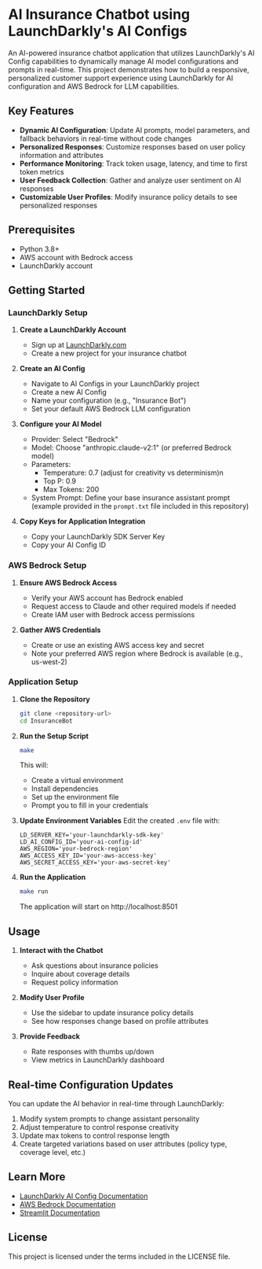 # AI Insurance Chatbot using LaunchDarkly's AI Configs

An AI-powered insurance chatbot application that utilizes LaunchDarkly's AI Config capabilities to dynamically manage AI model configurations and prompts in real-time. This project demonstrates how to build a responsive, personalized customer support experience using LaunchDarkly for AI configuration and AWS Bedrock for LLM capabilities.

## Key Features

- **Dynamic AI Configuration**: Update AI prompts, model parameters, and fallback behaviors in real-time without code changes
- **Personalized Responses**: Customize responses based on user policy information and attributes
- **Performance Monitoring**: Track token usage, latency, and time to first token metrics
- **User Feedback Collection**: Gather and analyze user sentiment on AI responses
- **Customizable User Profiles**: Modify insurance policy details to see personalized responses

## Prerequisites

- Python 3.8+
- AWS account with Bedrock access
- LaunchDarkly account

## Getting Started

### LaunchDarkly Setup

1. **Create a LaunchDarkly Account**
   - Sign up at [LaunchDarkly.com](https://launchdarkly.com)
   - Create a new project for your insurance chatbot

2. **Create an AI Config**
   - Navigate to AI Configs in your LaunchDarkly project
   - Create a new AI Config
   - Name your configuration (e.g., "Insurance Bot")
   - Set your default AWS Bedrock LLM configuration

3. **Configure your AI Model**
   - Provider: Select "Bedrock" 
   - Model: Choose "anthropic.claude-v2:1" (or preferred Bedrock model)
   - Parameters:
     - Temperature: 0.7 (adjust for creativity vs determinism)n
     - Top P: 0.9
     - Max Tokens: 200
   - System Prompt: Define your base insurance assistant prompt (example provided in the `prompt.txt` file included in this repository)

4. **Copy Keys for Application Integration**
   - Copy your LaunchDarkly SDK Server Key
   - Copy your AI Config ID

### AWS Bedrock Setup

1. **Ensure AWS Bedrock Access**
   - Verify your AWS account has Bedrock enabled
   - Request access to Claude and other required models if needed
   - Create IAM user with Bedrock access permissions

2. **Gather AWS Credentials**
   - Create or use an existing AWS access key and secret
   - Note your preferred AWS region where Bedrock is available (e.g., us-west-2)

### Application Setup

1. **Clone the Repository**
   ```bash
   git clone <repository-url>
   cd InsuranceBot
   ```

2. **Run the Setup Script**
   ```bash
   make
   ```
   This will:
   - Create a virtual environment
   - Install dependencies
   - Set up the environment file
   - Prompt you to fill in your credentials

3. **Update Environment Variables**
   Edit the created `.env` file with:
   ```
   LD_SERVER_KEY='your-launchdarkly-sdk-key'
   LD_AI_CONFIG_ID='your-ai-config-id'
   AWS_REGION='your-bedrock-region'
   AWS_ACCESS_KEY_ID='your-aws-access-key'
   AWS_SECRET_ACCESS_KEY='your-aws-secret-key'
   ```

4. **Run the Application**
   ```bash
   make run
   ```
   The application will start on http://localhost:8501

## Usage

1. **Interact with the Chatbot**
   - Ask questions about insurance policies
   - Inquire about coverage details
   - Request policy information

2. **Modify User Profile**
   - Use the sidebar to update insurance policy details
   - See how responses change based on profile attributes

3. **Provide Feedback**
   - Rate responses with thumbs up/down 
   - View metrics in LaunchDarkly dashboard

## Real-time Configuration Updates

You can update the AI behavior in real-time through LaunchDarkly:

1. Modify system prompts to change assistant personality
2. Adjust temperature to control response creativity
3. Update max tokens to control response length
4. Create targeted variations based on user attributes (policy type, coverage level, etc.)

## Learn More

- [LaunchDarkly AI Config Documentation](https://launchdarkly.com/docs/home/ai-configs)
- [AWS Bedrock Documentation](https://aws.amazon.com/bedrock/)
- [Streamlit Documentation](https://docs.streamlit.io/)

## License

This project is licensed under the terms included in the LICENSE file.